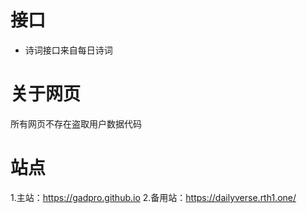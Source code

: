 # 接口
- 诗词接口来自每日诗词
# 关于网页
所有网页不存在盗取用户数据代码
# 站点
1.主站：https://gadpro.github.io
2.备用站：https://dailyverse.rth1.one/
